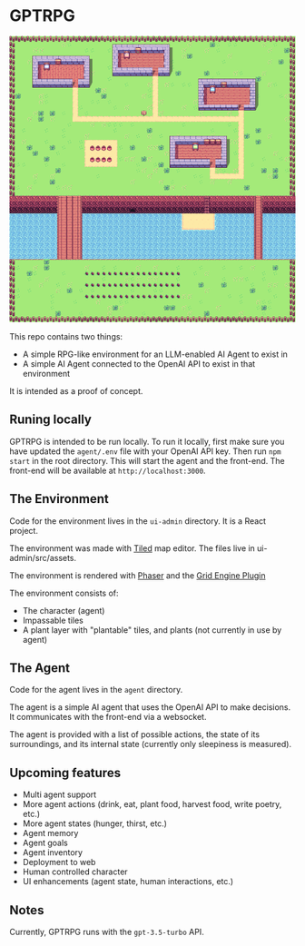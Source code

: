 # GPTRPG

![map of the game](map.png)

This repo contains two things:

* A simple RPG-like environment for an LLM-enabled AI Agent to exist in
* A simple AI Agent connected to the OpenAI API to exist in that environment

It is intended as a proof of concept.

## Runing locally

GPTRPG is intended to be run locally. To run it locally, first make sure you have updated the `agent/.env` file with your OpenAI API key.  Then run `npm start` in the root directory.  This will start the agent and the front-end.  The front-end will be available at `http://localhost:3000`.

## The Environment
Code for the environment lives in the `ui-admin` directory. It is a React project.

The environment was made with [Tiled](https://www.mapeditor.org/) map editor.  The files live in ui-admin/src/assets.

The environment is rendered with [Phaser](https://phaser.io/) and the [Grid Engine Plugin](https://annoraaq.github.io/grid-engine/)

The environment consists of:

* The character (agent)
* Impassable tiles
* A plant layer with "plantable" tiles, and plants (not currently in use by agent)

## The Agent
Code for the agent lives in the `agent` directory.

The agent is a simple AI agent that uses the OpenAI API to make decisions.  It communicates with the front-end via a websocket.

The agent is provided with a list of possible actions, the state of its surroundings, and its internal state (currently only sleepiness is measured).

## Upcoming features

* Multi agent support
* More agent actions (drink, eat, plant food, harvest food, write poetry, etc.)
* More agent states (hunger, thirst, etc.)
* Agent memory
* Agent goals
* Agent inventory
* Deployment to web
* Human controlled character
* UI enhancements (agent state, human interactions, etc.)

## Notes

Currently, GPTRPG runs with the `gpt-3.5-turbo` API.